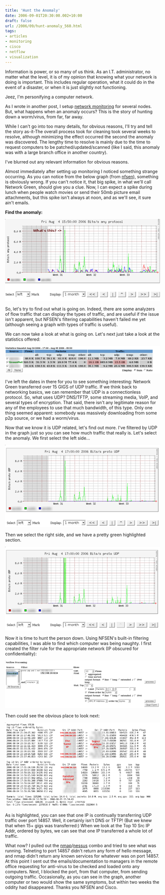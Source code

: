 ```yaml
---
title: 'Hunt the Anomaly'
date: 2006-09-01T20:30:00.002+10:00
draft: false
url: /2006/09/hunt-anomaly_560.html
tags: 
- articles
- monitoring
- cisco
- netflow
- visualization
---
```


Information is power, or so many of us think. As an I.T. administrator, no matter what the level, it is of my opinion that knowing what your network is doing is important. This includes regular operation, what it could do in the event of a disaster, or when it is just slightly not functioning.

Jeez, I'm personifying a computer network.

As I wrote in another post, I setup [network monitoring](http://www.kelvinism.com/projects/monitoring-traffic-usage/) for several nodes. But, what happens when an anomaly occurs? This is the story of hunting down a worm/virus, from far, far away.

While I can't go into too many details, for obvious reasons, I'll try and tell the story as-it-The overall process took for cleaning took several weeks to resolve, although minimizing the effect occurred the second the anomaly was discovered. The lengthy time to resolve is mainly due to the time to request computers to be patched/updated/scanned (like I said, this anomaly was with a large branch office in another country).

I've blurred out any relevant information for obvious reasons.

Almost immediately after setting up monitoring I noticed something strange occurring. As you can notice from the below graph (from [nfsen](http://nfsen.sourceforge.net/)), something is obviously wrong. If you can't notice it, that big spike, in what we'll call Network Green, should give you a clue. Now, I can expect a spike during lunch when people watch movies or send their 50mb picture email attachments, but this spike isn't always at noon, and as we'll see, it sure ain't emails.

  
  

**Find the anomaly:**

[![](wtf_1.png)](wtf_1.png)  

  
  
  

So, let's try to find out what is going on. Indeed, there are some analyzers of flow traffic that can display the types of traffic, and are useful if the issue isn't apparent, but NFSEN's filtering capabilities haven't failed me yet (although seeing a graph with types of traffic is useful).

We can now take a look at what is going on. Let's next just take a look at the statistics offered:

[![](wtf_2.png)](wtf_2.png)  

  
  
  

I've left the dates in there for you to see something interesting: Network Green transferred over 15 GIGS of UDP traffic. If we think back to networking basics, we can remember that UDP is a connectionless protocol. So, what uses UDP? DNS/TFTP, some streaming media, VoIP, and several types of encryption. That said, there isn't any legitimate reason for any of the employees to use that much bandwidth, of this type. Only one thing seemed apparent: somebody was massively downloading from some p2p source, or we had a worm/virus.

Now that we know it is UDP related, let's find out more. I've filtered by UDP in the graph just so you can see how much traffic that really is. Let's select the anomaly. We first select the left side...

  
  
[![](wtf_3.png)](wtf_3.png)  

  
  
  

Then we select the right side, and we have a pretty green highlighted section.

  
  
  
[![](wtf_4.png)](wtf_4.png)  

  
  
  
  

Now it is time to hunt the person down. Using NFSEN's built-in filtering capabilities, I was able to find which computer was being naughty. I first created the filter rule for the appropriate network (IP obscured for confidentiality):

  
  
[![](wtf_5.png)](wtf_5.png)  

  
  
  

Then could see the obvious place to look next:

  
  
[![](wtf_6.png)](wtf_6.png)  

  
  
  

As is highlighted, you can see that one IP is continually transferring UDP traffic over port 14857. Well, it certainly isn't DNS or TFTP! (But we knew that when 15+ gigs was transferred:) When we look at the Top 10 Src IP Addr, ordered by bytes, we can see that one IP transferred a whole lot of traffic.

What now? I pulled out the [nmap](http://http://insecure.org/nmap/)/[nessus](http://www.nessus.org/) combo and tried to see what was running. Telneting to port 14857 didn't return any form of hello message, and nmap didn't return any known services for whatever was on port 14857. At this point I sent out the emails/documentation to managers in the remote office requesting for anti-virus to be checked and loaded onto any computers. Next, I blocked the port, from that computer, from sending outgoing traffic. Occasionally, as you can see in the graph, another computer or two would show the same symptoms, but within two weeks the oddity had disappeared. Thanks you NFSEN and Cisco.